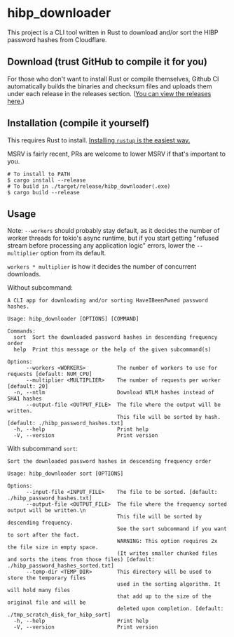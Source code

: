 # hibp_downloader

This project is a CLI tool written in Rust to download and/or sort the HIBP password hashes from Cloudflare.

## Download (trust GitHub to compile it for you)

For those who don't want to install Rust or compile themselves, Github CI automatically builds the binaries and
checksum files and uploads them under each release in the releases section.
([You can view the releases here.](https://github.com/junderw/hibp_downloader/releases))

## Installation (compile it yourself)

This requires Rust to install. [Installing `rustup` is the easiest way.](https://www.rust-lang.org/tools/install)

MSRV is fairly recent, PRs are welcome to lower MSRV if that's important to you.

```
# To install to PATH
$ cargo install --release
# To build in ./target/release/hibp_downloader(.exe)
$ cargo build --release
```

## Usage

Note: `--workers` should probably stay default, as it decides the number of worker threads for tokio's
async runtime, but if you start getting "refused stream before processing any application logic" errors,
lower the `--multiplier` option from its default.

`workers * multiplier` is how it decides the number of concurrent downloads.

Without subcommand:

```
A CLI app for downloading and/or sorting HaveIBeenPwned password hashes.

Usage: hibp_downloader [OPTIONS] [COMMAND]

Commands:
  sort  Sort the downloaded password hashes in descending frequency order
  help  Print this message or the help of the given subcommand(s)

Options:
      --workers <WORKERS>          The number of workers to use for requests [default: NUM_CPU]
      --multiplier <MULTIPLIER>    The number of requests per worker [default: 20]
  -n, --ntlm                       Download NTLM hashes instead of SHA1 hashes
      --output-file <OUTPUT_FILE>  The file where the output will be written.
                                   This file will be sorted by hash. [default: ./hibp_password_hashes.txt]
  -h, --help                       Print help
  -V, --version                    Print version
```

With subcommand `sort`:

```
Sort the downloaded password hashes in descending frequency order

Usage: hibp_downloader sort [OPTIONS]

Options:
      --input-file <INPUT_FILE>    The file to be sorted. [default: ./hibp_password_hashes.txt]
      --output-file <OUTPUT_FILE>  The file where the frequency sorted output will be written.\n
                                   This file will be sorted by descending frequency.
                                   See the sort subcommand if you want to sort after the fact.
                                   WARNING: This option requires 2x the file size in empty space.
                                   (It writes smaller chunked files and sorts the items from those files) [default: ./hibp_password_hashes_sorted.txt]
      --temp-dir <TEMP_DIR>        This directory will be used to store the temporary files
                                   used in the sorting algorithm. It will hold many files
                                   that add up to the size of the original file and will be
                                   deleted upon completion. [default: ./tmp_scratch_disk_for_hibp_sort]
  -h, --help                       Print help
  -V, --version                    Print version
```